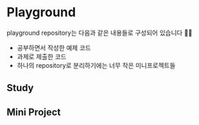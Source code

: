 # Playground
playground repository는 다음과 같은 내용들로 구성되어 있습니다 💁‍♀️
- 공부하면서 작성한 예제 코드
- 과제로 제출한 코드
- 하나의 repository로 분리하기에는 너무 작은 미니프로젝트들

## Study

## Mini Project
